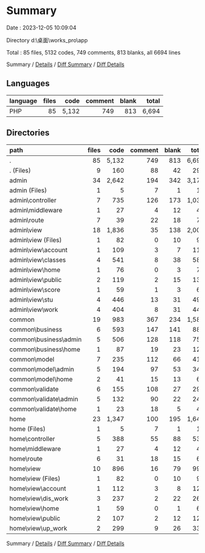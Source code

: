 # Summary

Date : 2023-12-05 10:09:04

Directory d:\\桌面\\works_pro\\app

Total : 85 files,  5132 codes, 749 comments, 813 blanks, all 6694 lines

Summary / [Details](details.md) / [Diff Summary](diff.md) / [Diff Details](diff-details.md)

## Languages
| language | files | code | comment | blank | total |
| :--- | ---: | ---: | ---: | ---: | ---: |
| PHP | 85 | 5,132 | 749 | 813 | 6,694 |

## Directories
| path | files | code | comment | blank | total |
| :--- | ---: | ---: | ---: | ---: | ---: |
| . | 85 | 5,132 | 749 | 813 | 6,694 |
| . (Files) | 9 | 160 | 88 | 42 | 290 |
| admin | 34 | 2,642 | 194 | 342 | 3,178 |
| admin (Files) | 1 | 5 | 7 | 1 | 13 |
| admin\\controller | 7 | 735 | 126 | 173 | 1,034 |
| admin\\middleware | 1 | 27 | 4 | 12 | 43 |
| admin\\route | 7 | 39 | 22 | 18 | 79 |
| admin\\view | 18 | 1,836 | 35 | 138 | 2,009 |
| admin\\view (Files) | 1 | 82 | 0 | 10 | 92 |
| admin\\view\\account | 1 | 109 | 3 | 7 | 119 |
| admin\\view\\classes | 4 | 541 | 8 | 38 | 587 |
| admin\\view\\home | 1 | 76 | 0 | 3 | 79 |
| admin\\view\\public | 2 | 119 | 2 | 15 | 136 |
| admin\\view\\score | 1 | 59 | 1 | 3 | 63 |
| admin\\view\\stu | 4 | 446 | 13 | 31 | 490 |
| admin\\view\\work | 4 | 404 | 8 | 31 | 443 |
| common | 19 | 983 | 367 | 234 | 1,584 |
| common\\business | 6 | 593 | 147 | 141 | 881 |
| common\\business\\admin | 5 | 506 | 128 | 118 | 752 |
| common\\business\\home | 1 | 87 | 19 | 23 | 129 |
| common\\model | 7 | 235 | 112 | 66 | 413 |
| common\\model\\admin | 5 | 194 | 97 | 53 | 344 |
| common\\model\\home | 2 | 41 | 15 | 13 | 69 |
| common\\validate | 6 | 155 | 108 | 27 | 290 |
| common\\validate\\admin | 5 | 132 | 90 | 22 | 244 |
| common\\validate\\home | 1 | 23 | 18 | 5 | 46 |
| home | 23 | 1,347 | 100 | 195 | 1,642 |
| home (Files) | 1 | 5 | 7 | 1 | 13 |
| home\\controller | 5 | 388 | 55 | 88 | 531 |
| home\\middleware | 1 | 27 | 4 | 12 | 43 |
| home\\route | 6 | 31 | 18 | 15 | 64 |
| home\\view | 10 | 896 | 16 | 79 | 991 |
| home\\view (Files) | 1 | 82 | 0 | 10 | 92 |
| home\\view\\account | 1 | 112 | 3 | 8 | 123 |
| home\\view\\dis_work | 3 | 237 | 2 | 22 | 261 |
| home\\view\\home | 1 | 59 | 0 | 1 | 60 |
| home\\view\\public | 2 | 107 | 2 | 12 | 121 |
| home\\view\\up_work | 2 | 299 | 9 | 26 | 334 |

Summary / [Details](details.md) / [Diff Summary](diff.md) / [Diff Details](diff-details.md)